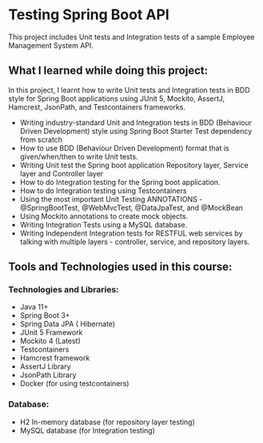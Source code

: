# Testing Spring Boot API

This project includes Unit tests and Integration tests of a sample Employee Management System API.

## What I learned while doing this project:

In this project, I learnt how to write Unit tests and Integration tests in BDD style for Spring Boot applications using JUnit 5, Mockito, AssertJ, Hamcrest, JsonPath, and Testcontainers frameworks.

- Writing industry-standard Unit and Integration tests in BDD (Behaviour Driven Development) style using Spring Boot Starter Test dependency from scratch
- How to use BDD (Behaviour Driven Development) format that is given/when/then to write Unit tests.
- Writing Unit test the Spring boot application Repository layer, Service layer and Controller layer
- How to do Integration testing for the Spring boot application.
- How to do Integration testing using Testcontainers 
- Using the most important Unit Testing ANNOTATIONS - @SpringBootTest, @WebMvcTest, @DataJpaTest, and @MockBean
- Using Mockito annotations to create mock objects.
- Writing Integration Tests using a MySQL database.
- Writing Independent Integration tests for RESTFUL web services by talking with multiple layers - controller, service, and repository layers.

## Tools and Technologies used in this course:

### Technologies and Libraries:

- Java 11+
- Spring Boot 3+
- Spring Data JPA ( Hibernate)
- JUnit 5 Framework
- Mockito 4 (Latest)
- Testcontainers
- Hamcrest framework
- AssertJ Library
- JsonPath Library
- Docker (for using testcontainers)

### Database:

- H2 In-memory database (for repository layer testing)
- MySQL database (for Integration testing)
